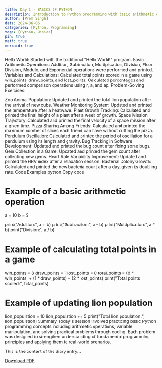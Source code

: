 ```yaml
---
title: Day 1 - BASICS OF PYTHON
description: Introduction to Python programming with basic arithmetic operations, variable manipulation, and practical problem-solving exercises.
author: [Prem Singh]
date: 2024-06-06
categories: [Python, Programming]
tags: [Python, Basics]
pin: true
math: true
mermaid: true
---
```


Hello World: Started with the traditional "Hello World!" program.
Basic Arithmetic Operations:
Addition, Subtraction, Multiplication, Division, Floor Division, Modulo, and Exponential operations were performed and printed.
Variables and Calculations:
Calculated total points scored in a game using win_points, draw_points, and lost_points.
Calculated percentages and performed comparison operations using r, a, and ap.
Problem-Solving Exercises:

Zoo Animal Population: Updated and printed the total lion population after the arrival of new cubs.
Weather Monitoring System: Updated and printed the temperature after a heatwave.
Plant Growth Tracking: Calculated and printed the final height of a plant after a week of growth.
Space Mission Trajectory: Calculated and printed the final velocity of a space mission after a given time.
Pizza Sharing Among Friends: Calculated and printed the maximum number of slices each friend can have without cutting the pizza.
Pendulum Oscillation: Calculated and printed the period of oscillation for a pendulum using its length and gravity.
Bug Tracking in Software Development: Updated and printed the bug count after fixing some bugs.
Gem Collection in a Game: Updated and printed the gem count after collecting new gems.
Heart Rate Variability Improvement: Updated and printed the HRV index after a relaxation session.
Bacterial Colony Growth: Calculated and printed the new bacteria count after a day, given its doubling rate.
Code Examples
python
Copy code
# Example of a basic arithmetic operation
a = 10
b = 5

print("Addition:", a + b)
print("Subtraction:", a - b)
print("Multiplication:", a * b)
print("Division:", a / b)

# Example of calculating total points in a game
win_points = 3
draw_points = 1
lost_points = 0
total_points = (6 * win_points) + (1 * draw_points) + (2 * lost_points)
print("Total points scored:", total_points)

# Example of updating lion population
lion_population = 10
lion_population += 5
print("Total lion population:", lion_population)
Summary
Today's session involved practicing basic Python programming concepts including arithmetic operations, variable manipulation, and solving practical problems through coding. Each problem was designed to strengthen understanding of fundamental programming principles and applying them to real-world scenarios.

This is the content of the diary entry...  

[Download PDF](/pdfs/2024-06-06-DAY1.pdf)
